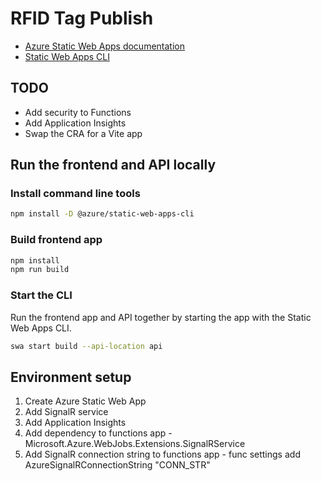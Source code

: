 # RFID Tag Publish

- [Azure Static Web Apps documentation](https://learn.microsoft.com/en-us/azure/static-web-apps/)
- [Static Web Apps CLI](https://azure.github.io/static-web-apps-cli/)

## TODO
- Add security to Functions
- Add Application Insights
- Swap the CRA for a Vite app

## Run the frontend and API locally

### Install command line tools
```bash
npm install -D @azure/static-web-apps-cli
```

### Build frontend app
```bash
npm install
npm run build
```

### Start the CLI
Run the frontend app and API together by starting the app with the Static Web Apps CLI.
```bash
swa start build --api-location api
```

## Environment setup
1. Create Azure Static Web App
2. Add SignalR service
3. Add Application Insights
4. Add dependency to functions app - Microsoft.Azure.WebJobs.Extensions.SignalRService
5. Add SignalR connection string to functions app - func settings add AzureSignalRConnectionString "CONN_STR"





